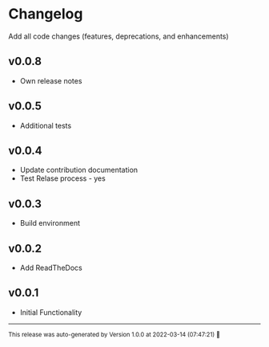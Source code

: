# Changelog

Add all code changes (features, deprecations, and enhancements)

## v0.0.8 
- Own release notes

## v0.0.5
- Additional tests

## v0.0.4
- Update contribution documentation
- Test Relase process - yes

## v0.0.3
- Build environment

## v0.0.2
- Add ReadTheDocs

## v0.0.1
- Initial Functionality
<hr/>

<small>This release was auto-generated by Version 1.0.0 at 2022-03-14 (07:47:21) :rocket:</small>
